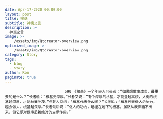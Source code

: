 ```yaml
---
date: Apr-17-2020 00:00:00
layout: post
title: 根基
subtitle: 神寓之言
description: >-
  神寓之言
image: >-
    /assets/img/Qtcreator-overview.png
optimized_image: >-
    /assets/img/Qtcreator-overview.png
category: Story
tags:
  - blog
  - Story
author: Ron
paginate: true
---
```


							　　590，《根基》一个年轻人问长者：“如果想做事成功，最重要的是什么？”长者说：“根基要深厚。”长者又说：“有个深厚的根基，才能盖起高楼，大树的根基越深厚，才能枝繁叶茂。”年轻人又问：“根基代表什么呢？”长者说：“根基代表做人的功力，越会做人，根基越深厚。”长者最后说：“做人的功力，是埋在地下的根基，虽然从表面看不出来，但它却对做事起着绝对的支撑作用。”
							
							
						